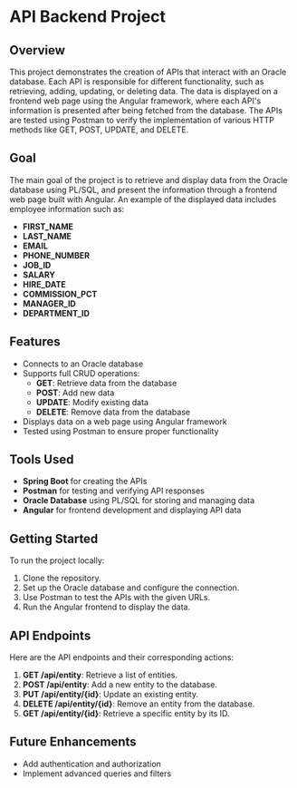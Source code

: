 # API Backend Project

## Overview
This project demonstrates the creation of APIs that interact with an Oracle database. Each API is responsible for different functionality, such as retrieving, adding, updating, or deleting data. The data is displayed on a frontend web page using the Angular framework, where each API's information is presented after being fetched from the database. The APIs are tested using Postman to verify the implementation of various HTTP methods like GET, POST, UPDATE, and DELETE.

## Goal
The main goal of the project is to retrieve and display data from the Oracle database using PL/SQL, and present the information through a frontend web page built with Angular. An example of the displayed data includes employee information such as:

- **FIRST_NAME**
- **LAST_NAME**
- **EMAIL**
- **PHONE_NUMBER**
- **JOB_ID**
- **SALARY**
- **HIRE_DATE**
- **COMMISSION_PCT**
- **MANAGER_ID**
- **DEPARTMENT_ID**

## Features
- Connects to an Oracle database
- Supports full CRUD operations:
  - **GET**: Retrieve data from the database
  - **POST**: Add new data
  - **UPDATE**: Modify existing data
  - **DELETE**: Remove data from the database
- Displays data on a web page using Angular framework
- Tested using Postman to ensure proper functionality

## Tools Used
- **Spring Boot** for creating the APIs
- **Postman** for testing and verifying API responses
- **Oracle Database** using PL/SQL for storing and managing data
- **Angular** for frontend development and displaying API data

## Getting Started
To run the project locally:
1. Clone the repository.
2. Set up the Oracle database and configure the connection.
3. Use Postman to test the APIs with the given URLs.
4. Run the Angular frontend to display the data.

## API Endpoints
Here are the API endpoints and their corresponding actions:
1. **GET /api/entity**: Retrieve a list of entities.
2. **POST /api/entity**: Add a new entity to the database.
3. **PUT /api/entity/{id}**: Update an existing entity.
4. **DELETE /api/entity/{id}**: Remove an entity from the database.
5. **GET /api/entity/{id}**: Retrieve a specific entity by its ID.

## Future Enhancements
- Add authentication and authorization
- Implement advanced queries and filters

